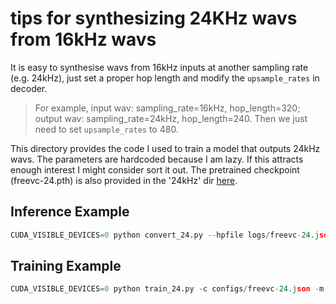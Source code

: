 # tips for synthesizing 24KHz wavs from 16kHz wavs

It is easy to synthesise wavs from 16kHz inputs at another sampling rate (e.g. 24kHz), just set a proper hop length and modify the `upsample_rates` in decoder.

> For example, 
> input wav: sampling_rate=16kHz, hop_length=320; 
> output wav: sampling_rate=24kHz, hop_length=240. 
> Then we just need to set `upsample_rates` to 480.

This directory provides the code I used to train a model that outputs 24kHz wavs. The parameters are hardcoded because I am lazy. If this attracts enough interest I might consider sort it out.  The pretrained checkpoint (freevc-24.pth) is also provided in the '24kHz' dir [here](https://1drv.ms/u/s!AnvukVnlQ3ZTx1rjrOZ2abCwuBAh?e=UlhRR5).

## Inference Example

```python
CUDA_VISIBLE_DEVICES=0 python convert_24.py --hpfile logs/freevc-24.json --ptfile checkpoints/freevc-24.pth --txtpath convert.txt --outdir outputs/freevc-24
```

## Training Example

```python
CUDA_VISIBLE_DEVICES=0 python train_24.py -c configs/freevc-24.json -m freevc-24
```
